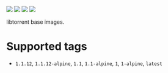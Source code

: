[![](https://images.microbadger.com/badges/version/emmercm/libtorrent:1.1.12.svg)](https://hub.docker.com/r/emmercm/libtorrent)
[![](https://images.microbadger.com/badges/image/emmercm/libtorrent:1.1.12.svg)](https://hub.docker.com/r/emmercm/libtorrent)
[![](https://badgen.net/circleci/github/emmercm/docker-libtorrent?icon=circleci)](https://github.com/emmercm/docker-libtorrent)
[![](https://badgen.net/github/license/emmercm/docker-libtorrent?color=grey)](https://github.com/emmercm/docker-libtorrent/blob/master/LICENSE)

libtorrent base images.

# Supported tags

- `1.1.12`, `1.1.12-alpine`, `1.1`, `1.1-alpine`, `1`, `1-alpine`, `latest`
